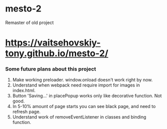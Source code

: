 # mesto-2
Remaster of old project
# https://vaitsehovskiy-tony.github.io/mesto-2/

### Some future plans about this project

1. Make working preloader. window.onload doesn't work right by now.
2. Understand when webpack need require import for images in index.html.
3. Button 'Saving...' in placePopup works only like decorative function. Not good.
4. In 5-10% amount of page starts you can see black page, and need to refresh page. 
5. Understand work of removeEventListener in classes and binding function.
